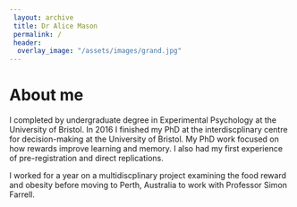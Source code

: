 ```yaml
---
 layout: archive
 title: Dr Alice Mason
 permalink: /
 header:
  overlay_image: "/assets/images/grand.jpg"
---
```


# About me
I completed by undergraduate degree in Experimental Psychology at the University of Bristol.
In 2016 I finished my PhD at the interdiscplinary centre for decision-making at the University of Bristol.
My PhD work focused on how rewards improve learning and memory.
I also had my first experience of pre-registration and direct replications.

I worked for a year on a multidiscplinary project examining the food reward and obesity before
moving to Perth, Australia to work with Professor Simon Farrell.
